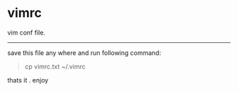 vimrc
=====

vim conf file.

------------------

save this file any where and run following command:
> cp vimrc.txt ~/.vimrc


thats it .
enjoy
